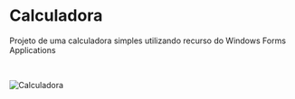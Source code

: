 # Calculadora

Projeto de uma calculadora simples utilizando recurso do Windows Forms Applications

<br>

![Calculadora](https://user-images.githubusercontent.com/86378481/223229381-2dd065fe-d87b-419e-ba35-275e562678c8.jpg)
